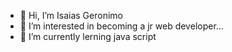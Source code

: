 - 👋 Hi, I’m Isaias Geronimo
- 👀 I’m interested in becoming a jr web developer...
- 🌱 I’m currently lerning java script


